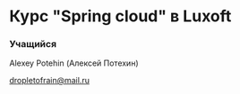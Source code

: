 # Курс "Spring cloud" в Luxoft

### Учащийся
Alexey Potehin (Алексей Потехин)

dropletofrain@mail.ru